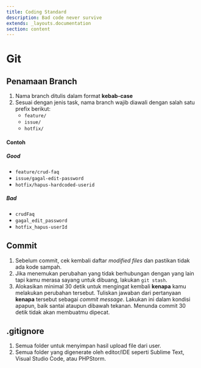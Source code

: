 ```yaml
---
title: Coding Standard
description: Bad code never survive
extends: _layouts.documentation
section: content
---
```

# Git
## Penamaan Branch

1. Nama branch ditulis dalam format **kebab-case**
2. Sesuai dengan jenis task, nama branch wajib diawali dengan salah satu prefix berikut:
   - `feature/`
   - `issue/`
   - `hotfix/`

#### Contoh

##### Good

- `feature/crud-faq`
- `issue/gagal-edit-password`
- `hotfix/hapus-hardcoded-userid`

##### Bad

- `crudFaq`
- `gagal_edit_password`
- `hotfix_hapus-userId`

## Commit

1. Sebelum commit, cek kembali daftar _modified files_ dan pastikan tidak ada kode sampah.
1. Jika menemukan perubahan yang tidak berhubungan dengan yang lain tapi kamu merasa sayang untuk dibuang, lakukan `git stash`.
1. Alokasikan minimal 30 detik untuk mengingat kembali **kenapa** kamu melakukan perubahan tersebut. 
Tuliskan jawaban dari pertanyaan **kenapa** tersebut sebagai _commit message_. Lakukan ini dalam kondisi apapun, baik santai ataupun dibawah tekanan. Menunda commit 30 detik tidak akan membuatmu dipecat.

## .gitignore
1. Semua folder untuk menyimpan hasil upload file dari user.
1. Semua folder yang digenerate oleh editor/IDE seperti Sublime Text, Visual Studio Code, atau PHPStorm.
